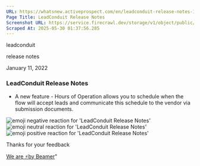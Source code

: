 ```yaml
---
URL: https://whatsnew.activeprospect.com/en/leadconduit-release-notes-16
Page Title: LeadConduit Release Notes
Screenshot URL: https://service.firecrawl.dev/storage/v1/object/public/media/screenshot-b987380a-8075-4561-baa2-3400a966a1a0.png
Scraped At: 2025-05-30 01:37:56.285
---
```

leadconduit





release notes



January 11, 2022

### LeadConduit Release Notes

- A new feature - Hours of Operation allows you to schedule when the flow will accept leads and communicate this schedule to the vendor via submission documents.

![emoji negative reaction for 'LeadConduit Release Notes'](https://app.getbeamer.com/images/emojiNeg.svg)![emoji neutral reaction for 'LeadConduit Release Notes'](https://app.getbeamer.com/images/emojiNeut.svg)![emoji positive reaction for 'LeadConduit Release Notes'](https://app.getbeamer.com/images/emojiPos.svg)

Thanks for your feedback

[We are ⚡by Beamer](https://www.getbeamer.com/?ref=watermark_MErKJCnu12412_public&company=ActiveProspect&watermarkRef=powered&utm_term=MErKJCnu12412&utm_content=ActiveProspect&utm_source=standalone&utm_medium=footer&utm_campaign=powered)"

